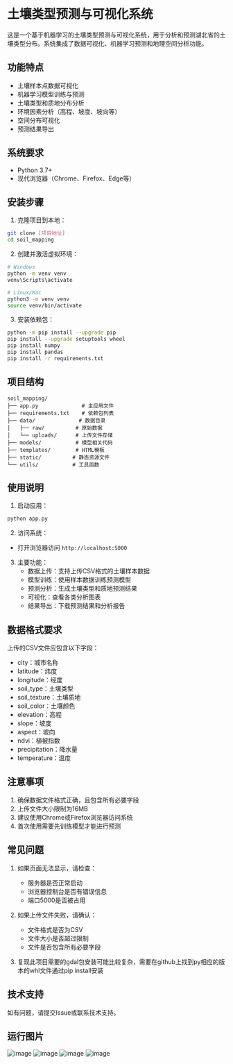 # 土壤类型预测与可视化系统

这是一个基于机器学习的土壤类型预测与可视化系统，用于分析和预测湖北省的土壤类型分布。系统集成了数据可视化、机器学习预测和地理空间分析功能。

## 功能特点

- 土壤样本点数据可视化
- 机器学习模型训练与预测
- 土壤类型和质地分布分析
- 环境因素分析（高程、坡度、坡向等）
- 空间分布可视化
- 预测结果导出

## 系统要求

- Python 3.7+
- 现代浏览器（Chrome、Firefox、Edge等）

## 安装步骤

1. 克隆项目到本地：
```bash
git clone [项目地址]
cd soil_mapping
```

2. 创建并激活虚拟环境：
```bash
# Windows
python -m venv venv
venv\Scripts\activate

# Linux/Mac
python3 -m venv venv
source venv/bin/activate
```

3. 安装依赖包：
```bash
python -m pip install --upgrade pip
pip install --upgrade setuptools wheel
pip install numpy
pip install pandas
pip install -r requirements.txt
```

## 项目结构

```
soil_mapping/
├── app.py              # 主应用文件
├── requirements.txt    # 依赖包列表
├── data/              # 数据目录
│   ├── raw/          # 原始数据
│   └── uploads/      # 上传文件存储
├── models/           # 模型相关代码
├── templates/        # HTML模板
├── static/          # 静态资源文件
└── utils/           # 工具函数
```

## 使用说明

1. 启动应用：
```bash
python app.py
```

2. 访问系统：
- 打开浏览器访问 `http://localhost:5000`

3. 主要功能：
   - 数据上传：支持上传CSV格式的土壤样本数据
   - 模型训练：使用样本数据训练预测模型
   - 预测分析：生成土壤类型和质地预测结果
   - 可视化：查看各类分析图表
   - 结果导出：下载预测结果和分析报告

## 数据格式要求

上传的CSV文件应包含以下字段：
- city：城市名称
- latitude：纬度
- longitude：经度
- soil_type：土壤类型
- soil_texture：土壤质地
- soil_color：土壤颜色
- elevation：高程
- slope：坡度
- aspect：坡向
- ndvi：植被指数
- precipitation：降水量
- temperature：温度

## 注意事项

1. 确保数据文件格式正确，且包含所有必要字段
2. 上传文件大小限制为16MB
3. 建议使用Chrome或Firefox浏览器访问系统
4. 首次使用需要先训练模型才能进行预测

## 常见问题

1. 如果页面无法显示，请检查：
   - 服务器是否正常启动
   - 浏览器控制台是否有错误信息
   - 端口5000是否被占用

2. 如果上传文件失败，请确认：
   - 文件格式是否为CSV
   - 文件大小是否超过限制
   - 文件是否包含所有必要字段
3. 复现此项目需要的gdal包安装可能比较复杂，需要在github上找到py相应的版本的whl文件通过pip install安装
## 技术支持

如有问题，请提交Issue或联系技术支持。
## 运行图片
![image](https://github.com/user-attachments/assets/69c422dd-7e80-45c0-93f3-48d4173fdc6f)
![image](https://github.com/user-attachments/assets/eab33854-d6b9-45c1-93eb-baee341425da)
![image](https://github.com/user-attachments/assets/47531761-0e32-4dc2-96e2-902081d2d6f1)
![image](https://github.com/user-attachments/assets/99a3c237-b479-4379-9d11-73f22d5ef139)



